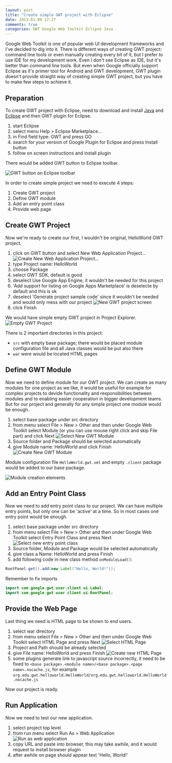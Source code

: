 ```yaml
---
layout: post
title: "Create simple GWT project with Eclipse"
date: 2013-01-09 17:27
comments: true
categories: GWT Google Web Toolkit Eclipse Java
---
```

Google Web Toolkit is one of popular web UI development frameworks and I've decided to dig into it. There is different ways of creating GWT project: command line tools or even manually creating every bit of it, but I prefer to use IDE for my development work. Even I don't see Eclipse as IDE, but it's better than command line tools. But even when Google officially support Eclipse as it's primer tool for Android and GWT development, GWT plugin doesn't provide straight way of creating simple GWT project, but you have to make few steps to achieve it.

## Preparation
To create GWT project with Eclipse, need to download and install [Java](http://www.oracle.com/technetwork/java/index.html) and [Eclipse](http://www.eclipse.org/downloads/) and then GWT plugin for Eclipse.

1. start Eclipse
2. select menu Help > Eclipse Marketplace…
3. in Find field type: GWT and press GO
4. search for your version of Google Plugin for Eclipse and press Install button
5. follow on screen instructions and install plugin

There would be added GWT button to Eclipse toolbar.

![GWT button on Eclipse toolbar](/images/new-gwt-project/gwt-button.png)

In order to create simple project we need to execute 4 steps:

1. Create GWT project
2. Define GWT module
3. Add an entry point class
4. Provide web page


## Create GWT Project
Now we're ready to create our first, I wouldn't be original, HelloWorld GWT project.

1. click on GWT button and select New Web Application Project…
![Create New Web Application Project…](/images/new-gwt-project/create-new-gwt-project.png)
2. type Project name: HelloWorld
3. choose Package
4. select GWT SDK, default is good
5. deselect Use Google App Engine, it wouldn't be needed for this project
6. 'Add support for listing on Google Apps Marketplace' is deselecte by default and this is ok
7. deselect 'Generate project sample code' since it wouldn't be needed and would only mess with our project
![New GWT project screen](/images/new-gwt-project/new-gwt-project.png)
8. click Finish

We would have simple empty GWT project in Project Explorer.
![Empty GWT Project](/images/new-gwt-project/gwt-empty-project.png)

There is 2 important directories in this project:

- `src` with empty base package; there would be placed module configuration file and all Java classes would be put also there
- `war` were would be located HTML pages 

## Define GWT Module
Now we need to define module for our GWT project. We can create as many modules for one project as we like, it would be useful for example for complex projects to devide functionality and responsibilities between modules and to enabling easier cooperation in bigger development teams. But for our project and generally for any simple project one module would be enough.

1. select base package under src directory
2. from menu select File > New > Other and then under Google Web Toolkit select Module (or you can use mouse right click and skip File part) and click Next
![Select New GWT Module](/images/new-gwt-project/new-gwt-module-selection.png)
3. Source folder and Package should be selected automatically
4. give Module name: HelloWorld and click Finish
![Create New GWT Module](/images/new-gwt-project/create-new-gwt-module.png)

Module configuration file `HelloWorld.gwt.xml` and empty `.client` package would be added to our base package.

![Module creation elements](/images/new-gwt-project/new-gwt-module.png)

## Add an Entry Point Class
Now we need to add entry point class to our project. We can have multiple entry points, but only one can be 'active' at a time. So in most cases one entry point would be enough.

1. select base package under src directory
2. from menu select File > New > Other and then under Google Web Toolkit select Entry Point Class and press Next
![Select new entry point class](/images/new-gwt-project/select-entry-point.png)
3. Source folder, Module and Package would be selected automatically
4. give class a Name: HelloWorld and press Finish
5. add following code in new class method `onModuleLoad()`:

``` java
RootPanel.get().add(new Label("Hello, World!"));
```
Remember to fix imports

``` java
import com.google.gwt.user.client.ui.Label;
import com.google.gwt.user.client.ui.RootPanel;
```

## Provide the Web Page
Last thing we need is HTML page to be shown to end users.

1. select war directory
2. from menu select File > New > Other and then under Google Web Toolkit select HTML Page and press Next
![Select HTML Page](/images/new-gwt-project/select-new-html-page.png)
3. Project and Path should be already selected
4. give File name: HelloWorld and press Finish
![Create new HTML Page](/images/new-gwt-project/create-new-web-page.png)
5. some plugins generate link to javascript source incorrectly, it need to be fixed to `<base package>.<module name>/<base package>.<page name>.nocache.js`, for example `org.edu.gwt.helloworld.HelloWorld/org.edu.gwt.helloworld.HelloWorld.nocache.js`

Now our project is ready.

## Run Application
Now we need to test our new application. 

1. select project top level
2. from run menu select Run As > Web Application
![Run as web application](/images/new-gwt-project/run-as.png)
3. copy URL and paste into browser, this may take awhile, and it would request to install browser plugin
4. after awhile on page should appear text 'Hello, World!'

